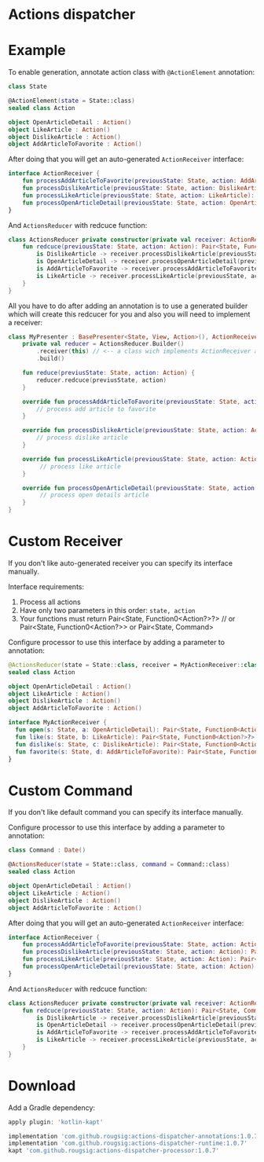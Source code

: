 # Actions dispatcher

# Example
To enable generation, annotate action class with `@ActionElement` annotation:
```kotlin
class State

@ActionElement(state = State::class)
sealed class Action

object OpenArticleDetail : Action()
object LikeArticle : Action()
object DislikeArticle : Action()
object AddArticleToFavorite : Action()
```

After doing that you will get an auto-generated `ActionReceiver` interface:
```kotlin
interface ActionReceiver {
    fun processAddArticleToFavorite(previousState: State, action: AddArticleToFavorite): Pair<State, Function0<Action?>?>
    fun processDislikeArticle(previousState: State, action: DislikeArticle): Pair<State, Function0<Action?>?>
    fun processLikeArticle(previousState: State, action: LikeArticle): Pair<State, Function0<Action?>?>
    fun processOpenArticleDetail(previousState: State, action: OpenArticleDetail): Pair<State, Function0<Action?>?>
}
```

And `ActionsReducer` with redcuce function:
```kotlin
class ActionsReducer private constructor(private val receiver: ActionReceiver) {
    fun redcuce(previousState: State, action: Action): Pair<State, Function0<Action?>?> = when (action) {
        is DislikeArticle -> receiver.processDislikeArticle(previousState, action)
        is OpenArticleDetail -> receiver.processOpenArticleDetail(previousState, action)
        is AddArticleToFavorite -> receiver.processAddArticleToFavorite(previousState, action)
        is LikeArticle -> receiver.processLikeArticle(previousState, action)
    }
}
```

All you have to do after adding an annotation is to use a generated builder which will create this redcucer for you and also you will need to implement a receiver:
```kotlin
class MyPresenter : BasePresenter<State, View, Action>(), ActionReceiver {
    private val reducer = ActionsReducer.Builder()
        .receiver(this) // <-- a class wich implements ActionReceiver and will receive redcuce calls
        .build()

    fun reduce(previusState: State, action: Action) {
        reducer.redcuce(previusState, action)
    }

    override fun processAddArticleToFavorite(previousState: State, action: Action): Pair<State, Function0<Action?>?> {
        // process add article to favorite
    }

    override fun processDislikeArticle(previousState: State, action: Action): Pair<State, Function0<Action?>?> {
        // process dislike article
    }

    override fun processLikeArticle(previousState: State, action: Action): Pair<State, Function0<Action?>?> {
         // process like article
    }

    override fun processOpenArticleDetail(previousState: State, action: Action): Pair<State, Function0<Action?>?> {
         // process open details article
    }
}
```

# Custom Receiver
If you don't like auto-generated receiver you can specify its interface manually.

Interface requirements:
1. Process all actions
2. Have only two parameters in this order: `state, action`
3. Your functions must return Pair<State, Function0<Action?>?> // or Pair<State, Function0<Action?>> or Pair<State, Command>

Configure processor to use this interface by adding a parameter to annotation:
```kotlin
@ActionsReducer(state = State::class, receiver = MyActionReceiver::class)
sealed class Action

object OpenArticleDetail : Action()
object LikeArticle : Action()
object DislikeArticle : Action()
object AddArticleToFavorite : Action()

interface MyActionReceiver {
  fun open(s: State, a: OpenArticleDetail): Pair<State, Function0<Action?>?>
  fun like(s: State, b: LikeArticle): Pair<State, Function0<Action?>?>
  fun dislike(s: State, c: DislikeArticle): Pair<State, Function0<Action?>?>
  fun favorite(s: State, d: AddArticleToFavorite): Pair<State, Function0<Action?>?>
}
```

# Custom Command
If you don't like default command you can specify its interface manually.

Configure processor to use this interface by adding a parameter to annotation:
```kotlin
class Command : Date()

@ActionsReducer(state = State::class, command = Command::class)
sealed class Action

object OpenArticleDetail : Action()
object LikeArticle : Action()
object DislikeArticle : Action()
object AddArticleToFavorite : Action()
```

After doing that you will get an auto-generated `ActionReceiver` interface:
```kotlin
interface ActionReceiver {
    fun processAddArticleToFavorite(previousState: State, action: Action): Pair<State, Command?>
    fun processDislikeArticle(previousState: State, action: Action): Pair<State, Command?>
    fun processLikeArticle(previousState: State, action: Action): Pair<State, Command?>
    fun processOpenArticleDetail(previousState: State, action: Action): Pair<State, Command?>
}
```

And `ActionsReducer` with redcuce function:
```kotlin
class ActionsReducer private constructor(private val receiver: ActionReceiver) {
    fun redcuce(previousState: State, action: Action): Pair<State, Command?> = when (action) {
        is DislikeArticle -> receiver.processDislikeArticle(previousState, action)
        is OpenArticleDetail -> receiver.processOpenArticleDetail(previousState, action)
        is AddArticleToFavorite -> receiver.processAddArticleToFavorite(previousState, action)
        is LikeArticle -> receiver.processLikeArticle(previousState, action)
    }
}
```

# Download

Add a Gradle dependency:

```gradle
apply plugin: 'kotlin-kapt'

implementation 'com.github.rougsig:actions-dispatcher-annotations:1.0.7'
implementation 'com.github.rougsig:actions-dispatcher-runtime:1.0.7'
kapt 'com.github.rougsig:actions-dispatcher-processor:1.0.7'
```
